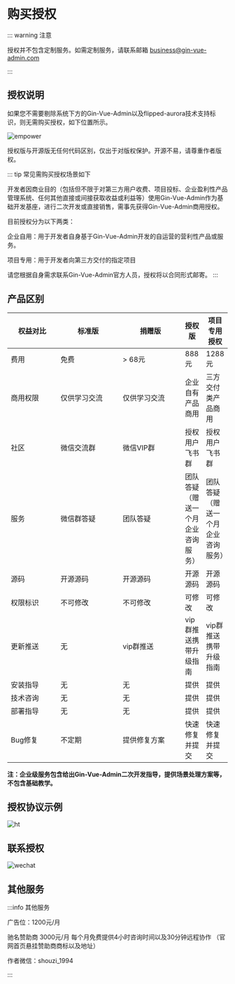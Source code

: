 # 购买授权

::: warning 注意

授权并不包含定制服务。如需定制服务，请联系邮箱
business@gin-vue-admin.com

:::

## 授权说明

如果您不需要剔除系统下方的Gin-Vue-Admin以及flipped-aurora技术支持标识，则无需购买授权，如下位置所示。

![empower](https://qmplusimg.henrongyi.top/empower.png)

授权版与开源版无任何代码区别，仅出于对版权保护。开源不易，请尊重作者版权。

::: tip 常见需购买授权场景如下

开发者因商业目的（包括但不限于对第三方用户收费、项目投标、企业盈利性产品管理系统、任何其他直接或间接获取收益或利益等）使用Gin-Vue-Admin作为基础开发基座，进行二次开发或直接销售，需事先获得Gin-Vue-Admin商用授权。

目前授权分为以下两类：

企业自用：用于开发者自身基于Gin-Vue-Admin开发的自运营的营利性产品或服务。

项目专用：用于开发者向第三方交付的指定项目

请您根据自身需求联系Gin-Vue-Admin官方人员，授权将以合同形式邮寄。
:::

## 产品区别

<table>
<thead>
    <tr><th width="100">权益对比</th><th width="130">标准版</th><th width="130">捐赠版</th><th>授权版</th><th>项目专用授权</th></tr>
</thead>
<tbody>
<tr><td>费用</td><td>免费</td><td>&gt; 68元</td><td>888元</td><td>1288元</td></tr>
<tr><td>商用权限</td><td>仅供学习交流</td><td>仅供学习交流</td><td>企业自有产品商用</td><td>三方交付类产品商用</td></tr>
<tr><td>社区</td><td>微信交流群</td><td>微信VIP群</td><td>授权用户飞书群</td><td>授权用户飞书群</td></tr>

<tr><td>服务</td><td>微信群答疑</td><td>团队答疑</td><td>团队答疑（赠送一个月企业咨询服务）</td><td>团队答疑（赠送一个月企业咨询服务）</td></tr>
<tr><td>源码</td><td>开源源码</td><td>开源源码</td><td>开源源码</td><td>开源源码</td></tr>

<tr><td>权限标识</td><td>不可修改</td><td>不可修改</td><td>可修改</td><td>可修改</td></tr>

<tr><td>更新推送</td><td>无</td><td>vip群推送</td><td>vip群推送携带升级指南</td><td>vip群推送携带升级指南</td></tr>
<tr><td>安装指导</td><td>无</td><td>无</td><td>提供</td><td>提供</td></tr>

<tr><td>技术咨询</td><td>无</td><td>无</td><td>提供</td><td>提供</td></tr>

<tr><td>部署指导</td><td>无</td><td>无</td><td>提供</td><td>提供</td></tr>

<tr><td>Bug修复</td><td>不定期</td><td>提供修复方案</td><td>快速修复并提交</td><td>快速修复并提交</td></tr></tbody>
</table>

**注：企业级服务包含给出Gin-Vue-Admin二次开发指导，提供场景处理方案等，不包含基础教学。**

## 授权协议示例

![ht](https://qmplusimg.henrongyi.top/ht.jpeg)

## 联系授权

![wechat](/coffee/wechat.jpg "微信")

## 其他服务

:::info 其他服务

广告位：1200元/月

驰名赞助商 3000元/月 每个月免费提供4小时咨询时间以及30分钟远程协作 （官网首页悬挂赞助商商标以及地址）

作者微信：shouzi_1994

:::
